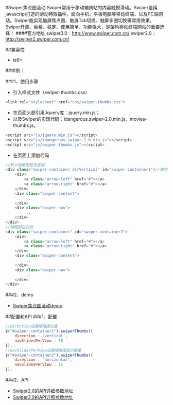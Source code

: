 ﻿#Swiper焦点图滚动
    Swiper常用于移动端网站的内容触摸滑动。Swiper是纯javascript打造的滑动特效插件，面向手机、平板电脑等移动终端，以及PC端网站。Swiper能实现触屏焦点图、触屏Tab切换、触屏多图切换等常用效果。Swiper开源、免费、稳定、使用简单、功能强大，是架构移动终端网站的重要选择！
####官方地址
swiper3.0：http://www.swiper.com.cn/
swiper2.0：http://swiper2.swiper.com.cn/

##兼容性

* ie9+

##样例：

###1、使用步骤
* 引入样式文件（swiper-thumbs.css）

```javascript
<link rel="stylesheet" href="css/swiper-thumbs.css">
```
* 在页面头部引用Jquery库：jquery.min.js；
* 以及Swiper的实现代码：idangerous.swiper-2.0.min.js，movies-thumbs.js。

```javascript
<script src="js/jquery.min.js"></script>
<script src="js/idangerous.swiper-2.0.min.js"></script>
<script src="js/swiper-thumbs.js"></script>
```

* 在页面上添加代码

```javascript
//默认缩略图是在底部
<div class="swiper-container dirVertical" id="swiper-container1">//要加dirVertical样式名
    <div>
        <a class="arrow-left" href="#"></a>
        <a class="arrow-right" href="#"></a>
    </div>
	<div class="swiper-content">
		...
	</div>
	<div class="swiper-nav">
		...
	</div>
</div>
//缩略图在右侧
<div class="swiper-container" id="swiper-container2">
    <div>
        <a class="arrow-left" href="#"></a>
        <a class="arrow-right" href="#"></a>
    </div>
	<div class="swiper-content">
		...
	</div>
	<div class="swiper-nav">
		...
	</div>
</div>
```
###2、demo
* [Swiper焦点图滚动demo](http://192.168.14.97:8080/acc/plugin/swiper)

##配置和API
###1、配置
```javascript
//direction设置缩略图位置
$("#swiper-container1").swiperThumbs({
    direction : 'vertical',
    navSlidesPerView : 10
});
//navSlidesPerView设置缩略图显示数量
$("#swiper-container2").swiperThumbs({
	direction : 'horizontal',
    navSlidesPerView : 15
});
```
###2、API
* [Swiper2.0的API详细参数地址](http://swiper2.swiper.com.cn/api/index.html)
* [Swiper3.0的API详细参数地址](http://www.swiper.com.cn/api/index.html)








